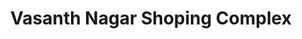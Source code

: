 ---
title: "Vasanth Nagar Shoping Complex"
url: /kukatpally/vasanth-nagar-shoping-complex/
shop: mall
---